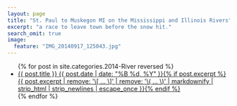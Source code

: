 ```yaml
---
layout: page
title: "St. Paul to Muskegon MI on the Mississippi and Illinois Rivers"
excerpt: "a race to leave town before the snow hit."
search_omit: true
image:
  feature: "IMG_20140917_125043.jpg" 
---
```


<ul class="post-list">
{% for post in site.categories.2014-River reversed %} 
  <li><article><a href="{{ site.url }}{{ post.url }}">{{ post.title }} <span class="entry-date"><time datetime="{{ post.date | date_to_xmlschema }}">{{ post.date | date: "%B %d, %Y" }}</time></span>{% if post.excerpt %} <span class="excerpt">{{ post.excerpt | remove: '\[ ... \]' | remove: '\( ... \)' | markdownify | strip_html | strip_newlines | escape_once }}</span>{% endif %}</a></article></li>
{% endfor %}
</ul>
